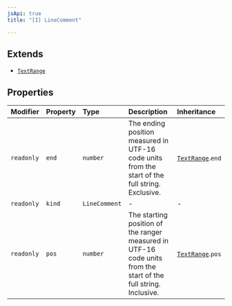 ```yaml
---
jsApi: true
title: "[I] LineComment"

---
```

## Extends

- [`TextRange`](TextRange.md)

## Properties

| Modifier | Property | Type | Description | Inheritance |
| :------ | :------ | :------ | :------ | :------ |
| `readonly` | `end` | `number` | The ending position measured in UTF-16 code units from the start of the<br />full string. Exclusive. | [`TextRange`](TextRange.md).`end` |
| `readonly` | `kind` | `LineComment` | - | - |
| `readonly` | `pos` | `number` | The starting position of the ranger measured in UTF-16 code units from the<br />start of the full string. Inclusive. | [`TextRange`](TextRange.md).`pos` |
